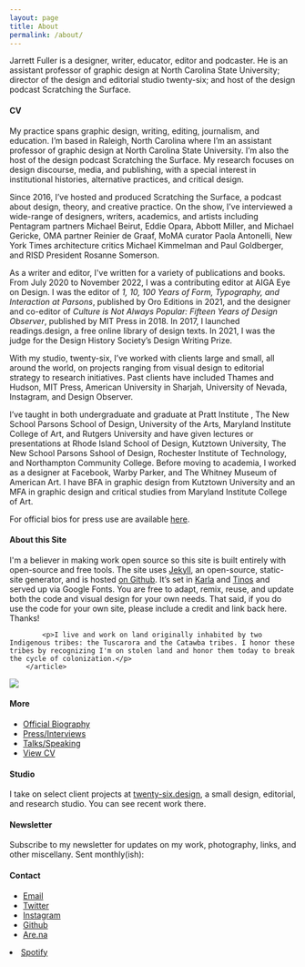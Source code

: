 ```yaml
---
layout: page
title: About
permalink: /about/
---
```


<div class="about-intro"><p>Jarrett Fuller is a designer, writer, educator, editor and podcaster. He is an assistant professor of graphic design at North Carolina State University; director of the design and editorial studio twenty-six; and host of the design podcast Scratching the Surface. </p></div>

<div class="profile">
<div class="text">

<!--
<div class="profile_section">
<h4>Short Biography (100 words)</h4>
<article><p>Jarrett Fuller is a designer, writer, educator, editor and podcaster. He is an assistant professor of graphic design at North Carolina State University; contributing editor at AIGA Eye On Design; director of twenty-six, a multidisciplinary design and editorial studio; and hosts the design podcast Scratching the Surface. He previously worked as a designer at Facebook, Warby Parker, and The Whitney Museum of American Art. He received his BFA in graphic design from Kutztown University and his MFA in graphic design and critical studies from Maryland Institute College of Art.</p>
</article>
</div>
-->

<div class="profile_section">
<h4>CV</h4>
<article><p>My practice spans graphic design, writing, editing, journalism, and education. I’m based in Raleigh, North Carolina where I’m an assistant professor of graphic design at North Carolina State University. I’m also the host of the design podcast Scratching the Surface. My research focuses on design discourse, media, and publishing, with a special interest in institutional histories, alternative practices, and critical design.</p>

<p>Since 2016, I’ve hosted and produced Scratching the Surface, a podcast about design, theory, and creative practice. On the show, I’ve interviewed a wide-range of designers, writers, academics, and artists including Pentagram partners Michael Beirut, Eddie Opara, Abbott Miller, and Michael Gericke, OMA partner Reinier de Graaf, MoMA curator Paola Antonelli, New York Times architecture critics Michael Kimmelman and Paul Goldberger, and RISD President Rosanne Somerson.</p>

<p>As a writer and editor, I've written for a variety of publications and books. From July 2020 to November 2022, I was a contributing editor at AIGA Eye on Design. I was the editor of <i>1, 10, 100 Years of Form, Typography, and Interaction at Parsons</i>, published by Oro Editions in 2021, and the designer and co-editor of <i>Culture is Not Always Popular: Fifteen Years of Design Observer</i>, published by MIT Press in 2018. In 2017, I launched readings.design, a free online library of design texts. In 2021, I was the judge for the Design History Society’s Design Writing Prize.</p>

<p>With my studio, twenty-six, I’ve worked with clients large and small, all around the world, on projects ranging from visual design to editorial strategy to research initiatives. Past clients have included Thames and Hudson, MIT Press, American University in Sharjah, University of Nevada, Instagram, and Design Observer.</p>

<p>I’ve taught in both undergraduate and graduate at Pratt Institute , The New School Parsons School of Design, University of the Arts, Maryland Institute College of Art, and Rutgers University and have given lectures or presentations at Rhode Island School of Design, Kutztown University, The New School Parsons Sshool of Design, Rochester Institute of Technology, and Northampton Community College. Before moving to academia, I worked as a designer at Facebook, Warby Parker, and The Whitney Museum of American Art. I have BFA in graphic design from Kutztown University and an MFA in graphic design and critical studies from Maryland Institute College of Art.</p>

<p> For official bios for press use are available <a href="/about/bios">here</a>.</p>
</article>
</div>


<!--
<div class="profile_section">
<h4>Now (updated October 3, 2021)</h4>
 <article><p>After years in Brooklyn, I recently relocated to Raleigh, NC to begin a tenure-track position at North Carolina State University. I've enjoyed many meetings, coffee chats, and lunches with faculty, students, and colleagues. We're exploring Raleigh's extensive park system and I'm enjoying riding my new bike. In the midst of this, I'm trying to find time to continue writing.</p>

<p>I'm thinking a lot about the intersection of administration and scholarship, the role of design in shaping institutions, and beginning a big research project on an intellectual history of graphic design. I'm spending a lot of time in the archives here understanding the history of the College of Design. I may have a book proposal or two in the works.</p>

</article>
</div>
-->


<!--
<div class="profile_section">
            <h4>Gear</h4>
            <article>
                <p>I primarily work on a 15" Macbook Pro attached to a 27" Cinema Display and a 11" iPad Pro with Smart Keyboard Folio and Apple Pencil. I use:</p>
<ul>
            <li>— Adobe Creative Suite for designing</li>
    <li>— <a href="https://ulysses.app">Ulysses</a> for writing</li>
                <li>— <a href="http://brackets.io">Brackets</a> for coding</li>
                <li>— <a href="https://github.com">Github</a> + Terminal for repos</li>
                <li>— <a href="https://www.dropbox.com/">Dropbox</a> and <a href="https://www.backblaze.com">Backblaze</a> for backups</li>
                <li>— <a href="https://1password.com">1Password</a> for password management</li>
                <li>— <a href="https://airtable.com">AirTable</a> for organizing my life</li>
                </ul>

<p></p>
<p>I photograph with a Fuji X100f, iPhone 11 Pro, and Polaroid 600 and editing happens in Lightroom. I podcast/interview with a <a href="https://amzn.to/2zuNp0j">Blue Yeti microphone</a> through <a href="https://zencastr.com">Zencastr</a> and edit in GarageBand. Transcripts are produced using <a href="https://otter.ai">Otter</a>.</p>

</article>
</div>
-->

<div class="profile_section">
    <h4>About this Site</h4>
        <article>
            <p>I'm a believer in making work open source so this site is built entirely with open-source and free tools. The site uses <a href="https://jekyllrb.com">Jekyll</a>, an open-source, static-site generator, and is hosted <a href="https://github.com/jarrettfuller/jarrettfuller.github.io">on Github</a>. It’s set in <a href="https://fonts.google.com/specimen/Karla">Karla</a> and <a href="https://fonts.google.com/specimen/Tinos">Tinos</a> and served up via Google Fonts. You are free to adapt, remix, reuse, and update both the code and visual design for your own needs. That said, if you do use the code for your own site, please include a credit and link back here. Thanks!</p>

            <p>I live and work on land originally inhabited by two Indigenous tribes: the Tuscarora and the Catawba tribes. I honor these tribes by recognizing I'm on stolen land and honor them today to break the cycle of colonization.</p>
        </article>
</div>

</div>

<sidebar>
        <img src="/images/jf-portrait-2019.jpg" class="portrait">

<h4>More</h4>
         <p><ul>
            <li><a href="/about/bios">Official Biography</a></li>
        <li><a href="/about/press">Press/Interviews</a></li>
            <li><a href="/about/talks">Talks/Speaking</a></li>
            <li><a href="https://docs.google.com/document/d/1ZYmCwEPwgzn7XtCpVJmmxTG15Z5Ws38lkGUUVfoHmPo/edit?usp=sharing">View CV</a></li>
                    </ul>
                </p>

<h4>Studio</h4>
                <p>I take on select client projects at <a href="http://twenty-six.design">twenty-six.design</a>, a small design, editorial, and research studio. You can see recent work there.
                    </p>

<h4>Newsletter</h4>
<p>Subscribe to my newsletter for updates on my work, photography, links, and other miscellany. Sent monthly(ish):</p>

<div id="custom-substack-embed"></div>

<script>
  window.CustomSubstackWidget = {
    substackUrl: "jarrettfuller.substack.com",
    placeholder: "example@gmail.com",
    buttonText: "Subscribe",
    theme: "custom",
    colors: {
      primary: "#000000",
      input: "#FFFFFF",
      email: "#000000",
      text: "#FFFFFF",
    }
  };
</script>
<script src="https://substackapi.com/widget.js" async></script>



<!--
<form
  action="https://buttondown.email/api/emails/embed-subscribe/jarrettfuller"
  method="post"
  target="popupwindow"
  onsubmit="window.open('https://buttondown.email/jarrettfuller', 'popupwindow')"
  class="embeddable-buttondown-form"
>
  <input type="email" name="email" id="bd-email">
  <input type="hidden" value="1" name="embed">
  <input type="submit" value="Subscribe">
  <p>
  </p>
</form>
-->


<h4>Contact</h4>
        <p><ul>
            <li><a href="mailto:jarrettfuller@gmail.com">Email</a></li>
            <li><a href="http://www.twitter.com/jarrettfuller">Twitter</a></li>
            <li><a href="http://www.instagram.com/jarrettfuller">Instagram</a></li>
            <li><a href="https://github.com/jarrettfuller">Github</a></li><li><a href="https://are.na/jarrett-fuller">Are.na</a></li></ul>
<!--                                        <li><a href="https://www.flickr.com/photos/jarrettfuller/">Flickr</a></li>-->
            <li><a href="https://open.spotify.com/user/jarrettfuller">Spotify</a></li>
                    </p>


</sidebar>
</div>
